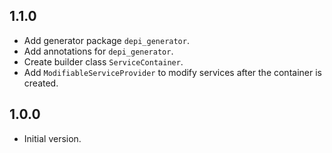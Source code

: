 ## 1.1.0

- Add generator package `depi_generator`.
- Add annotations for `depi_generator`.
- Create builder class `ServiceContainer`.
- Add `ModifiableServiceProvider` to modify services after the container is created.

## 1.0.0

- Initial version.
